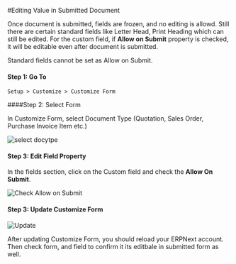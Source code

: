 #Editing Value in Submitted Document

Once document is submitted, fields are frozen, and no editing is allowd. Still there are certain standard fields like Letter Head, Print Heading which can still be edited. For the custom field, if **Allow on Submit** property is checked, it will be editable even after document is submitted.

<div class="well"> Standard fields cannot be set as Allow on Submit.</div>

#### Step 1: Go To

`Setup > Customize > Customize Form`

####Step 2: Select Form

In Customize Form, select Document Type (Quotation, Sales Order, Purchase Invoice Item etc.)

<img alt="select docytpe" class="screenshot" src="{{docs_base_url}}/assets/img/articles/allow-on-submit-1.png">

#### Step 3: Edit Field Property

In the fields section, click on the Custom field and check the **Allow On Submit**.

<img alt="Check Allow on Submit" class="screenshot" src="{{docs_base_url}}/assets/img/articles/allow-on-submit-2.png">

#### Step 3: Update Customize Form

<img alt="Update" class="screenshot" src="{{docs_base_url}}/assets/img/articles/allow-on-submit-3.png">

After updating Customize Form, you should reload your ERPNext account. Then check form, and field to confirm it its editbale in submitted form as well.

<!-- markdown -->